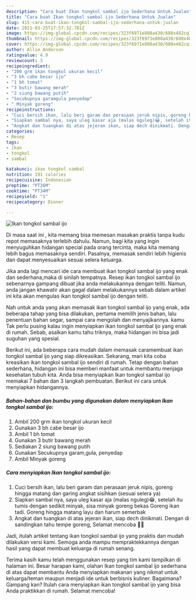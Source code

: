 ```yaml
---
description: "Cara buat Ikan tongkol sambal ijo Sederhana Untuk Jualan"
title: "Cara buat Ikan tongkol sambal ijo Sederhana Untuk Jualan"
slug: 415-cara-buat-ikan-tongkol-sambal-ijo-sederhana-untuk-jualan
date: 2021-03-25T17:57:32.781Z
image: https://img-global.cpcdn.com/recipes/323f6971e808a430/680x482cq70/ikan-tongkol-sambal-ijo-foto-resep-utama.jpg
thumbnail: https://img-global.cpcdn.com/recipes/323f6971e808a430/680x482cq70/ikan-tongkol-sambal-ijo-foto-resep-utama.jpg
cover: https://img-global.cpcdn.com/recipes/323f6971e808a430/680x482cq70/ikan-tongkol-sambal-ijo-foto-resep-utama.jpg
author: Allie Anderson
ratingvalue: 4.9
reviewcount: 3
recipeingredient:
- "200 grm ikan tongkol ukuran kecil"
- "3 bh cabe besar ijo"
- "1 bh tomat"
- "3 butir bawang merah"
- "2 siung bawang putih"
- "Secukupnya garamgula penyedap"
- " Minyak goreng"
recipeinstructions:
- "Cuci bersih ikan, lalu beri garam dan perasaan jeruk nipis, goreng hingga matang dan garing angkat sisihkan (sesuai selera ya)"
- "Siapkan sambal nya, saya uleg kasar aja (malas nguleg)😂, setelah itu tumis dengan sedikit minyak, sisa minyak goreng bekas Goreng ikan tadi. Goreng hingga matang layu dan harum semerbak"
- "Angkat dan tuangkan di atas jejeran ikan, siap dech dinikmati. Dengan di sandingkan tahu tempe goreng, Selamat mencoba 🤗😘"
categories:
- Resep
tags:
- ikan
- tongkol
- sambal

katakunci: ikan tongkol sambal 
nutrition: 191 calories
recipecuisine: Indonesian
preptime: "PT26M"
cooktime: "PT34M"
recipeyield: "1"
recipecategory: Dinner

---
```



![Ikan tongkol sambal ijo](https://img-global.cpcdn.com/recipes/323f6971e808a430/680x482cq70/ikan-tongkol-sambal-ijo-foto-resep-utama.jpg)

Di masa  saat ini , kita memang bisa memesan masakan praktis tanpa kudu repot memasaknya terlebih dahulu. Namun, bagi kita yang ingin menyuguhkan hidangan special pada orang tercinta, maka kita memang lebih bagus memasaknya sendiri. Pasalnya, memasak sendiri lebih higienis dan dapat menyesuaikan sesuai selera keluarga.

Jika anda lagi mencari ide cara membuat ikan tongkol sambal ijo yang enak dan sederhana,maka di sinilah tempatnya. Resep ikan tongkol sambal ijo  sebenarnya gampang dibuat jika anda melakukannya dengan teliti. Namun, anda jangan khawatir akan gagal dalam melakukannya 
sebab dalam artikel ini kita akan mengulas ikan tongkol sambal ijo dengan teliti.  



Nah untuk anda yang akan memasak ikan tongkol sambal ijo yang enak, ada beberapa tahap yang bisa dilakukan, pertama memilih jenis bahan, lalu penentuan bahan segar, sampai cara mengolah dan menyajikannya. kamu Tak perlu pusing kalau ingin menyiapkan ikan tongkol sambal ijo yang enak di rumah. Sebab, asalkan kamu  tahu triknya, maka hidangan ini bisa jadi suguhan yang spesial.

Berikut ini, ada beberapa cara mudah dalam memasak caramembuat ikan tongkol sambal ijo yang siap dikreasikan. Sekarang, mari kita coba kreasikan ikan tongkol sambal ijo sendiri di rumah. Tetap dengan bahan sederhana, hidangan ini bisa memberi manfaat untuk membantu menjaga kesehatan tubuh kita. Anda bisa menyiapkan Ikan tongkol sambal ijo memakai 7 bahan dan 3 langkah pembuatan. Berikut ini cara untuk menyiapkan hidangannya.

<!--inarticleads1-->

##### Bahan-bahan dan bumbu yang digunakan dalam menyiapkan Ikan tongkol sambal ijo:

1. Ambil 200 grm ikan tongkol ukuran kecil
1. Gunakan 3 bh cabe besar ijo
1. Ambil 1 bh tomat
1. Gunakan 3 butir bawang merah
1. Sediakan 2 siung bawang putih
1. Gunakan Secukupnya garam,gula, penyedap
1. Ambil  Minyak goreng




<!--inarticleads2-->

##### Cara menyiapkan Ikan tongkol sambal ijo:

1. Cuci bersih ikan, lalu beri garam dan perasaan jeruk nipis, goreng hingga matang dan garing angkat sisihkan (sesuai selera ya)
1. Siapkan sambal nya, saya uleg kasar aja (malas nguleg)😂, setelah itu tumis dengan sedikit minyak, sisa minyak goreng bekas Goreng ikan tadi. Goreng hingga matang layu dan harum semerbak
1. Angkat dan tuangkan di atas jejeran ikan, siap dech dinikmati. Dengan di sandingkan tahu tempe goreng, Selamat mencoba 🤗😘




Jadi, itulah artikel tentang  ikan tongkol sambal ijo  yang praktis dan mudah dilakukan versi kami. Semoga anda mampu mempraktekkannya dengan hasil yang dapat membuat keluarga di rumah senang. 

Terima kasih kamu telah menggunakan resep yang tim kami tampilkan di halaman ini. Besar harapan kami, olahan  Ikan tongkol sambal ijo sederhana di atas dapat membantu Anda menyiapkan makanan yang nikmat untuk keluarga/teman maupun menjadi ide untuk berbisnis kuliner. Bagaimana? Gampang kan? Itulah cara menyiapkan ikan tongkol sambal ijo yang bisa Anda praktikkan di rumah. Selamat mencoba!

